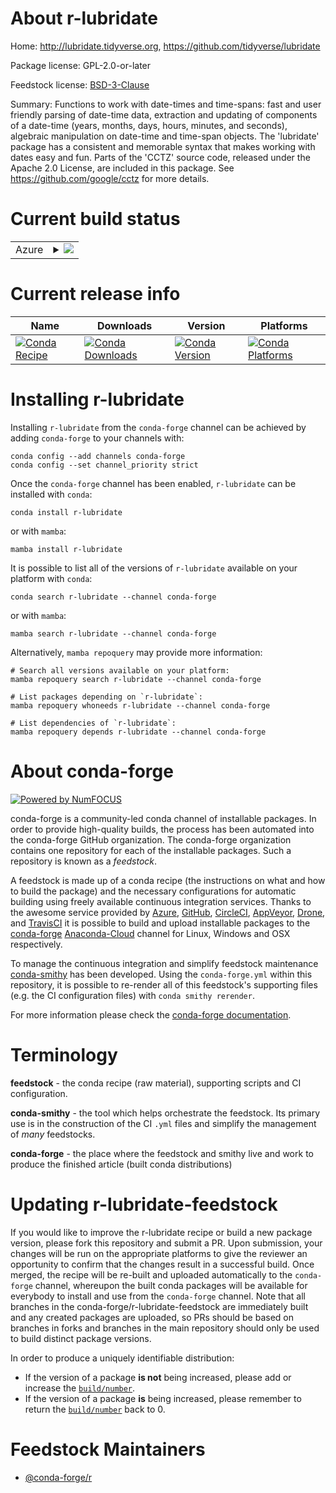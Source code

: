 About r-lubridate
=================

Home: http://lubridate.tidyverse.org, https://github.com/tidyverse/lubridate

Package license: GPL-2.0-or-later

Feedstock license: [BSD-3-Clause](https://github.com/conda-forge/r-lubridate-feedstock/blob/main/LICENSE.txt)

Summary: Functions to work with date-times and time-spans: fast and user friendly parsing of date-time data, extraction and updating of components of a date-time (years, months, days, hours, minutes, and seconds), algebraic manipulation on date-time and time-span objects. The 'lubridate' package has a consistent and memorable syntax that makes working with dates easy and fun.  Parts of the 'CCTZ' source code, released under the Apache 2.0 License, are included in this package. See <https://github.com/google/cctz> for more details.

Current build status
====================


<table>
    
  <tr>
    <td>Azure</td>
    <td>
      <details>
        <summary>
          <a href="https://dev.azure.com/conda-forge/feedstock-builds/_build/latest?definitionId=1324&branchName=main">
            <img src="https://dev.azure.com/conda-forge/feedstock-builds/_apis/build/status/r-lubridate-feedstock?branchName=main">
          </a>
        </summary>
        <table>
          <thead><tr><th>Variant</th><th>Status</th></tr></thead>
          <tbody><tr>
              <td>linux_64_r_base4.1</td>
              <td>
                <a href="https://dev.azure.com/conda-forge/feedstock-builds/_build/latest?definitionId=1324&branchName=main">
                  <img src="https://dev.azure.com/conda-forge/feedstock-builds/_apis/build/status/r-lubridate-feedstock?branchName=main&jobName=linux&configuration=linux_64_r_base4.1" alt="variant">
                </a>
              </td>
            </tr><tr>
              <td>linux_64_r_base4.2</td>
              <td>
                <a href="https://dev.azure.com/conda-forge/feedstock-builds/_build/latest?definitionId=1324&branchName=main">
                  <img src="https://dev.azure.com/conda-forge/feedstock-builds/_apis/build/status/r-lubridate-feedstock?branchName=main&jobName=linux&configuration=linux_64_r_base4.2" alt="variant">
                </a>
              </td>
            </tr><tr>
              <td>linux_aarch64_r_base4.1</td>
              <td>
                <a href="https://dev.azure.com/conda-forge/feedstock-builds/_build/latest?definitionId=1324&branchName=main">
                  <img src="https://dev.azure.com/conda-forge/feedstock-builds/_apis/build/status/r-lubridate-feedstock?branchName=main&jobName=linux&configuration=linux_aarch64_r_base4.1" alt="variant">
                </a>
              </td>
            </tr><tr>
              <td>linux_aarch64_r_base4.2</td>
              <td>
                <a href="https://dev.azure.com/conda-forge/feedstock-builds/_build/latest?definitionId=1324&branchName=main">
                  <img src="https://dev.azure.com/conda-forge/feedstock-builds/_apis/build/status/r-lubridate-feedstock?branchName=main&jobName=linux&configuration=linux_aarch64_r_base4.2" alt="variant">
                </a>
              </td>
            </tr><tr>
              <td>linux_ppc64le_r_base4.1</td>
              <td>
                <a href="https://dev.azure.com/conda-forge/feedstock-builds/_build/latest?definitionId=1324&branchName=main">
                  <img src="https://dev.azure.com/conda-forge/feedstock-builds/_apis/build/status/r-lubridate-feedstock?branchName=main&jobName=linux&configuration=linux_ppc64le_r_base4.1" alt="variant">
                </a>
              </td>
            </tr><tr>
              <td>linux_ppc64le_r_base4.2</td>
              <td>
                <a href="https://dev.azure.com/conda-forge/feedstock-builds/_build/latest?definitionId=1324&branchName=main">
                  <img src="https://dev.azure.com/conda-forge/feedstock-builds/_apis/build/status/r-lubridate-feedstock?branchName=main&jobName=linux&configuration=linux_ppc64le_r_base4.2" alt="variant">
                </a>
              </td>
            </tr><tr>
              <td>osx_64_r_base4.1</td>
              <td>
                <a href="https://dev.azure.com/conda-forge/feedstock-builds/_build/latest?definitionId=1324&branchName=main">
                  <img src="https://dev.azure.com/conda-forge/feedstock-builds/_apis/build/status/r-lubridate-feedstock?branchName=main&jobName=osx&configuration=osx_64_r_base4.1" alt="variant">
                </a>
              </td>
            </tr><tr>
              <td>osx_64_r_base4.2</td>
              <td>
                <a href="https://dev.azure.com/conda-forge/feedstock-builds/_build/latest?definitionId=1324&branchName=main">
                  <img src="https://dev.azure.com/conda-forge/feedstock-builds/_apis/build/status/r-lubridate-feedstock?branchName=main&jobName=osx&configuration=osx_64_r_base4.2" alt="variant">
                </a>
              </td>
            </tr><tr>
              <td>osx_arm64_r_base4.1</td>
              <td>
                <a href="https://dev.azure.com/conda-forge/feedstock-builds/_build/latest?definitionId=1324&branchName=main">
                  <img src="https://dev.azure.com/conda-forge/feedstock-builds/_apis/build/status/r-lubridate-feedstock?branchName=main&jobName=osx&configuration=osx_arm64_r_base4.1" alt="variant">
                </a>
              </td>
            </tr><tr>
              <td>osx_arm64_r_base4.2</td>
              <td>
                <a href="https://dev.azure.com/conda-forge/feedstock-builds/_build/latest?definitionId=1324&branchName=main">
                  <img src="https://dev.azure.com/conda-forge/feedstock-builds/_apis/build/status/r-lubridate-feedstock?branchName=main&jobName=osx&configuration=osx_arm64_r_base4.2" alt="variant">
                </a>
              </td>
            </tr><tr>
              <td>win_64</td>
              <td>
                <a href="https://dev.azure.com/conda-forge/feedstock-builds/_build/latest?definitionId=1324&branchName=main">
                  <img src="https://dev.azure.com/conda-forge/feedstock-builds/_apis/build/status/r-lubridate-feedstock?branchName=main&jobName=win&configuration=win_64_" alt="variant">
                </a>
              </td>
            </tr>
          </tbody>
        </table>
      </details>
    </td>
  </tr>
</table>

Current release info
====================

| Name | Downloads | Version | Platforms |
| --- | --- | --- | --- |
| [![Conda Recipe](https://img.shields.io/badge/recipe-r--lubridate-green.svg)](https://anaconda.org/conda-forge/r-lubridate) | [![Conda Downloads](https://img.shields.io/conda/dn/conda-forge/r-lubridate.svg)](https://anaconda.org/conda-forge/r-lubridate) | [![Conda Version](https://img.shields.io/conda/vn/conda-forge/r-lubridate.svg)](https://anaconda.org/conda-forge/r-lubridate) | [![Conda Platforms](https://img.shields.io/conda/pn/conda-forge/r-lubridate.svg)](https://anaconda.org/conda-forge/r-lubridate) |

Installing r-lubridate
======================

Installing `r-lubridate` from the `conda-forge` channel can be achieved by adding `conda-forge` to your channels with:

```
conda config --add channels conda-forge
conda config --set channel_priority strict
```

Once the `conda-forge` channel has been enabled, `r-lubridate` can be installed with `conda`:

```
conda install r-lubridate
```

or with `mamba`:

```
mamba install r-lubridate
```

It is possible to list all of the versions of `r-lubridate` available on your platform with `conda`:

```
conda search r-lubridate --channel conda-forge
```

or with `mamba`:

```
mamba search r-lubridate --channel conda-forge
```

Alternatively, `mamba repoquery` may provide more information:

```
# Search all versions available on your platform:
mamba repoquery search r-lubridate --channel conda-forge

# List packages depending on `r-lubridate`:
mamba repoquery whoneeds r-lubridate --channel conda-forge

# List dependencies of `r-lubridate`:
mamba repoquery depends r-lubridate --channel conda-forge
```


About conda-forge
=================

[![Powered by
NumFOCUS](https://img.shields.io/badge/powered%20by-NumFOCUS-orange.svg?style=flat&colorA=E1523D&colorB=007D8A)](https://numfocus.org)

conda-forge is a community-led conda channel of installable packages.
In order to provide high-quality builds, the process has been automated into the
conda-forge GitHub organization. The conda-forge organization contains one repository
for each of the installable packages. Such a repository is known as a *feedstock*.

A feedstock is made up of a conda recipe (the instructions on what and how to build
the package) and the necessary configurations for automatic building using freely
available continuous integration services. Thanks to the awesome service provided by
[Azure](https://azure.microsoft.com/en-us/services/devops/), [GitHub](https://github.com/),
[CircleCI](https://circleci.com/), [AppVeyor](https://www.appveyor.com/),
[Drone](https://cloud.drone.io/welcome), and [TravisCI](https://travis-ci.com/)
it is possible to build and upload installable packages to the
[conda-forge](https://anaconda.org/conda-forge) [Anaconda-Cloud](https://anaconda.org/)
channel for Linux, Windows and OSX respectively.

To manage the continuous integration and simplify feedstock maintenance
[conda-smithy](https://github.com/conda-forge/conda-smithy) has been developed.
Using the ``conda-forge.yml`` within this repository, it is possible to re-render all of
this feedstock's supporting files (e.g. the CI configuration files) with ``conda smithy rerender``.

For more information please check the [conda-forge documentation](https://conda-forge.org/docs/).

Terminology
===========

**feedstock** - the conda recipe (raw material), supporting scripts and CI configuration.

**conda-smithy** - the tool which helps orchestrate the feedstock.
                   Its primary use is in the construction of the CI ``.yml`` files
                   and simplify the management of *many* feedstocks.

**conda-forge** - the place where the feedstock and smithy live and work to
                  produce the finished article (built conda distributions)


Updating r-lubridate-feedstock
==============================

If you would like to improve the r-lubridate recipe or build a new
package version, please fork this repository and submit a PR. Upon submission,
your changes will be run on the appropriate platforms to give the reviewer an
opportunity to confirm that the changes result in a successful build. Once
merged, the recipe will be re-built and uploaded automatically to the
`conda-forge` channel, whereupon the built conda packages will be available for
everybody to install and use from the `conda-forge` channel.
Note that all branches in the conda-forge/r-lubridate-feedstock are
immediately built and any created packages are uploaded, so PRs should be based
on branches in forks and branches in the main repository should only be used to
build distinct package versions.

In order to produce a uniquely identifiable distribution:
 * If the version of a package **is not** being increased, please add or increase
   the [``build/number``](https://docs.conda.io/projects/conda-build/en/latest/resources/define-metadata.html#build-number-and-string).
 * If the version of a package **is** being increased, please remember to return
   the [``build/number``](https://docs.conda.io/projects/conda-build/en/latest/resources/define-metadata.html#build-number-and-string)
   back to 0.

Feedstock Maintainers
=====================

* [@conda-forge/r](https://github.com/conda-forge/r/)

